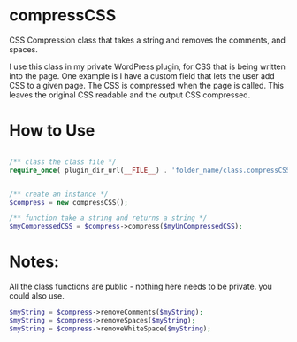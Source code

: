 compressCSS
===========

CSS Compression class that takes a string and removes the comments, and spaces.

I use this class in my private WordPress plugin, for CSS that is being written into the page. One example is I have a custom field that lets the user add CSS to a given page. The CSS is compressed when the page is called. This leaves the original CSS readable and the output CSS compressed. 

How to Use
==========
```php

/** class the class file */
require_once( plugin_dir_url(__FILE__) . 'folder_name/class.compressCSS.inc' );


/** create an instance */
$compress = new compressCSS();

/** function take a string and returns a string */
$myCompressedCSS = $compress->compress($myUnCompressedCSS);

```

Notes:
======

All the class functions are public - nothing here needs to be private.
you could also use.
```php
$myString = $compress->removeComments($myString);
$myString = $compress->removeSpaces($myString);
$myString = $compress->removeWhiteSpace($myString);
```
